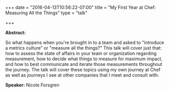 +++
date = "2016-04-13T10:56:22-07:00"
title = "My First Year at Chef: Measuring All the Things"
type = "talk"

+++

**Abstract:**


So what happens when you're brought in to a team and asked to "introduce a metrics culture" or "measure all the things?" This talk will cover just that: how to assess the state of affairs in your team or organization regarding measurement, how to decide what things to measure for maximum impact, and how to best communicate and iterate those measurements throughout the journey. The talk will cover these topics using my own journey at Chef as well as journeys I see at other companies that I meet and consult with.

**Speaker:** Nicole Forsgren
